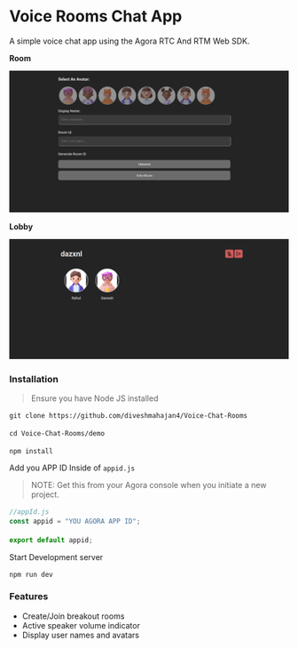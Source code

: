 # Voice Rooms Chat App

A simple voice chat app using the Agora RTC And RTM Web SDK.

**Room**

<img src="images/image1.png"/>

**Lobby**

<img src="images/image2.png"/>

### Installation

> Ensure you have Node JS installed

```
git clone https://github.com/diveshmahajan4/Voice-Chat-Rooms

cd Voice-Chat-Rooms/demo

npm install
```

Add you APP ID Inside of `appid.js`

> NOTE: Get this from your Agora console when you initiate a new project.

```js
//appId.js
const appid = "YOU AGORA APP ID";

export default appid;
```

Start Development server

```
npm run dev
```

### Features

- Create/Join breakout rooms
- Active speaker volume indicator
- Display user names and avatars

